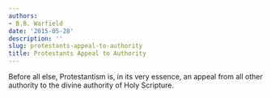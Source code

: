 ```yaml
---
authors:
- B.B. Warfield
date: '2015-05-28'
description: ''
slug: protestants-appeal-to-authority
title: Protestants Appeal to Authority
---
```

Before all else, Protestantism is, in its very essence, an appeal from all other authority to the divine authority of Holy Scripture.



